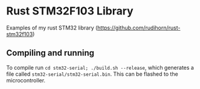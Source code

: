 # Rust STM32F103 Library
Examples of my rust STM32 library (https://github.com/rudihorn/rust-stm32f103)

## Compiling and running
To compile run `cd stm32-serial; ./build.sh --release`, which generates a file called `stm32-serial/stm32-serial.bin`. This can be flashed to the microcontroller.

